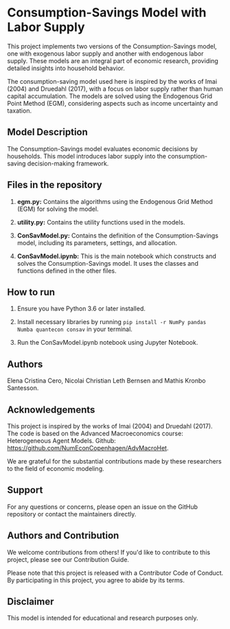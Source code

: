 # Consumption-Savings Model with Labor Supply

This project implements two versions of the Consumption-Savings model, one with exogenous labor supply and another with endogenous labor supply. These models are an integral part of economic research, providing detailed insights into household behavior.

The consumption-saving model used here is inspired by the works of Imai (2004) and Druedahl (2017), with a focus on labor supply rather than human capital accumulation. The models are solved using the Endogenous Grid Point Method (EGM), considering aspects such as income uncertainty and taxation.

## Model Description

The Consumption-Savings model evaluates economic decisions by households. This model introduces labor supply into the consumption-saving decision-making framework. 

## Files in the repository

1. **egm.py:** Contains the algorithms using the Endogenous Grid Method (EGM) for solving the model.

2. **utility.py:** Contains the utility functions used in the models.

3. **ConSavModel.py:** Contains the definition of the Consumption-Savings model, including its parameters, settings, and allocation.

4. **ConSavModel.ipynb:** This is the main notebook which constructs and solves the Consumption-Savings model. It uses the classes and functions defined in the other files.

## How to run

1. Ensure you have Python 3.6 or later installed.

2. Install necessary libraries by running `pip install -r NumPy pandas Numba quantecon consav` in your terminal.

3. Run the ConSavModel.ipynb notebook using Jupyter Notebook.

## Authors

Elena Cristina Cero, Nicolai Christian Leth Bernsen and Mathis Kronbo Santesson.

## Acknowledgements

This project is inspired by the works of Imai (2004) and Druedahl (2017). The code is based on the Advanced Macroeconomics course: Heterogeneous Agent Models. Github: https://github.com/NumEconCopenhagen/AdvMacroHet.

We are grateful for the substantial contributions made by these researchers to the field of economic modeling.

## Support
For any questions or concerns, please open an issue on the GitHub repository or contact the maintainers directly.

## Authors and Contribution
We welcome contributions from others! If you'd like to contribute to this project, please see our Contribution Guide.

Please note that this project is released with a Contributor Code of Conduct. By participating in this project, you agree to abide by its terms.

## Disclaimer
This model is intended for educational and research purposes only.


